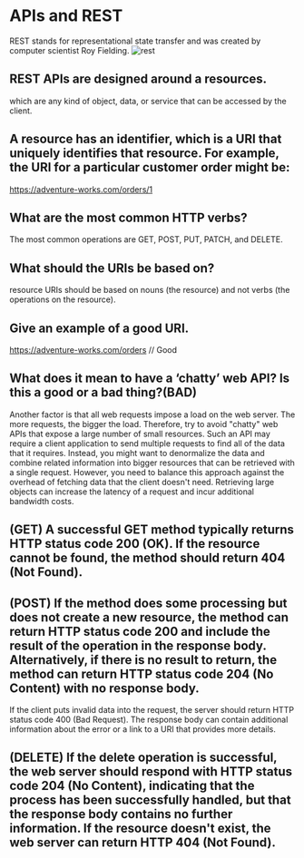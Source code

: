 # APIs and REST 
REST stands for representational state transfer and was created by computer scientist Roy Fielding.
![rest](https://www.abbreviations.com/images/363406_REST.png)

## REST APIs are designed around a resources.
which are any kind of object, data, or service that can be accessed by the client.

## A resource has an identifier, which is a URI that uniquely identifies that resource. For example, the URI for a particular customer order might be:

https://adventure-works.com/orders/1

## What are the most common HTTP verbs?
The most common operations are GET, POST, PUT, PATCH, and DELETE.

## What should the URIs be based on?
resource URIs should be based on nouns (the resource) and not verbs (the operations on the resource).

## Give an example of a good URI.
https://adventure-works.com/orders // Good

## What does it mean to have a ‘chatty’ web API? Is this a good or a bad thing?(BAD)
Another factor is that all web requests impose a load on the web server. The more requests, the bigger the load. Therefore, try to avoid "chatty" web APIs that expose a large number of small resources. Such an API may require a client application to send multiple requests to find all of the data that it requires. Instead, you might want to denormalize the data and combine related information into bigger resources that can be retrieved with a single request. However, you need to balance this approach against the overhead of fetching data that the client doesn't need. Retrieving large objects can increase the latency of a request and incur additional bandwidth costs.

## (GET) A successful GET method typically returns HTTP status code 200 (OK). If the resource cannot be found, the method should return 404 (Not Found).

## (POST) If the method does some processing but does not create a new resource, the method can return HTTP status code 200 and include the result of the operation in the response body. Alternatively, if there is no result to return, the method can return HTTP status code 204 (No Content) with no response body.

If the client puts invalid data into the request, the server should return HTTP status code 400 (Bad Request). The response body can contain additional information about the error or a link to a URI that provides more details.

## (DELETE) If the delete operation is successful, the web server should respond with HTTP status code 204 (No Content), indicating that the process has been successfully handled, but that the response body contains no further information. If the resource doesn't exist, the web server can return HTTP 404 (Not Found).

